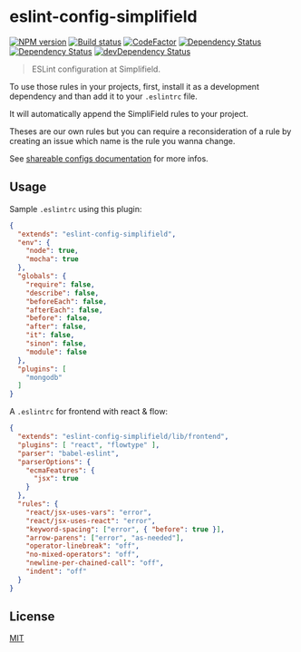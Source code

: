 # eslint-config-simplifield

[![NPM version](https://badge.fury.io/js/eslint-config-simplifield.svg)](https://npmjs.org/package/eslint-config-simplifield)
[![Build status](https://secure.travis-ci.org/SimpliField/eslint-config-simplifield.svg)](https://travis-ci.org/SimpliField/eslint-config-simplifield)
[![CodeFactor](https://www.codefactor.io/repository/github/simplifield/eslint-config-simplifield/badge)](https://www.codefactor.io/repository/github/simplifield/eslint-config-simplifield)
[![Dependency Status](https://dependencyci.com/github/SimpliField/eslint-config-simplifield/badge)](https://dependencyci.com/github/SimpliField/eslint-config-simplifield)
[![Dependency Status](https://david-dm.org/SimpliField/eslint-config-simplifield.svg)](https://david-dm.org/SimpliField/eslint-config-simplifield)
[![devDependency Status](https://david-dm.org/SimpliField/eslint-config-simplifield/dev-status.svg)](https://david-dm.org/SimpliField/eslint-config-simplifield#info=devDependencies)

> ESLint configuration at Simplifield.

To use those rules in your projects, first, install it
 as a development dependency and than add it to your `.eslintrc` file.

It will automatically append the SimpliField rules to your
project.

Theses are our own rules but you can require a reconsideration
 of a rule by creating an issue which name is the rule you
 wanna change.

See [shareable configs documentation](http://eslint.org/docs/developer-guide/shareable-configs)
 for more infos.

## Usage
Sample `.eslintrc` using this plugin:
```json
{
  "extends": "eslint-config-simplifield",
  "env": {
    "node": true,
    "mocha": true
  },
  "globals": {
    "require": false,
    "describe": false,
    "beforeEach": false,
    "afterEach": false,
    "before": false,
    "after": false,
    "it": false,
    "sinon": false,
    "module": false
  },
  "plugins": [
    "mongodb"
  ]
}
```
A `.eslintrc` for frontend with react & flow:
```json
{
  "extends": "eslint-config-simplifield/lib/frontend",
  "plugins": [ "react", "flowtype" ],
  "parser": "babel-eslint",
  "parserOptions": {
    "ecmaFeatures": {
      "jsx": true
    }
  },
  "rules": {
    "react/jsx-uses-vars": "error",
    "react/jsx-uses-react": "error",
    "keyword-spacing": ["error", { "before": true }],
    "arrow-parens": ["error", "as-needed"],
    "operator-linebreak": "off",
    "no-mixed-operators": "off",
    "newline-per-chained-call": "off",
    "indent": "off"
  }
}
```

## License
[MIT](LICENSE)
